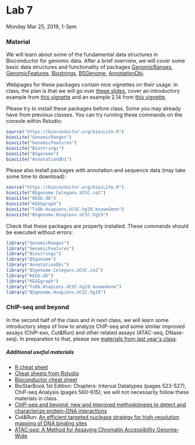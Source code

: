 # Lab 7

Monday Mar 25, 2019, 1-3pm

### Material
We will learn about some of the fundamental data structures in Bioconductor for genomic data. After a brief overview, we will cover some basic data structures and functionality of packages [GenomicRanges](https://bioconductor.org/packages/release/bioc/html/GenomicRanges.html), [GenomicFeatures](https://bioconductor.org/packages/release/bioc/html/GenomicFeatures.html), [Biostrings](https://bioconductor.org/packages/release/bioc/html/Biostrings.html), [BSGenome](https://bioconductor.org/packages/release/bioc/html/BSgenome.html), [AnnotationDbi](https://bioconductor.org/packages/release/bioc/html/AnnotationDbi.html).

Webpages for these packages contain nice vignettes on their usage. In class, the plan is that we will go over [these slides](https://bioconductor.org/packages/release/bioc/vignettes/GenomicRanges/inst/doc/GRanges_and_GRangesList_slides.pdf), cover an introductory example from [this vignette](https://bioconductor.org/packages/release/bioc/vignettes/BSgenome/inst/doc/GenomeSearching.pdf) and an example 2.14 from [this vignette](https://bioconductor.org/packages/release/bioc/vignettes/GenomicRanges/inst/doc/GenomicRangesHOWTOs.pdf).
	
Please try to install these packages before class. Some you may already have from previous classes. You can try running these commands on the console within Rstudio:

```R
source("https://bioconductor.org/biocLite.R")
biocLite("GenomicRanges")
biocLite("GenomicFeatures")
biocLite("Biostrings")
biocLite("BSgenome")
biocLite("AnnotationDbi")
```

Please also install packages with annotation and sequence data (may take some time to download):

```R
source("https://bioconductor.org/biocLite.R")
biocLite("BSgenome.Celegans.UCSC.ce2")
biocLite("KEGG.db")
biocLite("KEGGgraph")
biocLite("TxDb.Hsapiens.UCSC.hg19.knownGene")
biocLite("BSgenome.Hsapiens.UCSC.hg19")
```

Check that these packages are properly installed. These commands should be executed without errors:

```R
library("GenomicRanges")
library("GenomicFeatures")
library("Biostrings")
library("BSgenome")
library("AnnotationDbi")
library("BSgenome.Celegans.UCSC.ce2")
library("KEGG.db")
library("KEGGgraph")
library("TxDb.Hsapiens.UCSC.hg19.knownGene")
library("BSgenome.Hsapiens.UCSC.hg19")
```

### ChIP-seq and beyond
In the second half of the class and in next class, we will learn some introductory steps of how to analyze ChIP-seq and some similar improved assays (ChIP-exo, Cut&Run) and other related assays (ATAC-seq, DNase-seq). In preparation to that, please see [materials from last year's class](https://github.com/qbio-gsk/qbio-gsk/tree/master/2018/lab8).


##### Additional useful materials

- [R cheat sheet](https://cran.r-project.org/doc/contrib/Short-refcard.pdf)
- [Cheat sheets from Rstudio](https://www.rstudio.com/resources/cheatsheets/)
- [Bioconductor cheat sheet](https://github.com/mikelove/bioc-refcard)
- BioStarBook 1st Edition: Chapters: Interval Datatypes (pages 523-527), ChiP-seq Analysis (pages 560-615); we will not necessarily follow these materials in class.
- [ChIP–seq and beyond: new and improved methodologies to detect and characterize protein–DNA interactions](https://www.nature.com/articles/nrg3306)
- Cut&Run: [An efficient targeted nuclease strategy for high-resolution mapping of DNA binding sites](https://elifesciences.org/articles/21856)
- [ATAC‐seq: A Method for Assaying Chromatin Accessibility Genome‐Wide](https://currentprotocols.onlinelibrary.wiley.com/doi/abs/10.1002/0471142727.mb2129s109)

